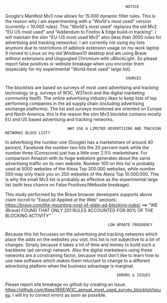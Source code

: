                                                           NOTICE
Google's Manifest Mv3 now allows for 15.000 dynamic filter rules. This is the reason why I am experimenting with a 
"World's most used" version (currently < 10.000 rules). This "World's most used" replaces the old Mv2 "EU US most used" 
and "Addendum to Firefox & Edge build-in tracking". I will maintain the slim "EU-US most used Mv3" also (less than 3000
rules for advertising and tracking networks). I am currently not using my lists anymore due to restrictions of adblock
extension usage on my work laptop (I moved to Linux on my old Windows10 desktop and am using Brave without extensions
and Ungoogled Chromium with uBlockLight. So please report false positives or website breakage when you enconter them
(especially for my experimental "World most used" large list). 

                                                          SOURCES
The blocklists are based on surveys of most used advertising and tracking technology (e.g. surveys of W3C, W3Tech and the
digital marketing community itself). The online advertising industry likes to keep lists of top performing companies in
the ad supply chain (including advertising exchange platforms). The list and surveys monitored are oriented on Europe and 
North America, this is the reason the slim Mv3 blocklist contains mostly EU and US based advertising and tracking networks. 

                                WHY USE A LIMITED ADVERTISING AND TRACKING NETWORKS BLOCK LIST? 
In advertising the number one (Google) has a marketshare of around 40 percent, Facebook the number two hits the 20 percent mark 
while the number three (Comscore) just has a little over 2.5% marketshare. For comparison Amazon with its huge webstore generates 
about the same advertising traffic on its own website. Number 100 on this list is probably used at 5000 websites of the Alexa 
Top 300.000 websites, while number 500 may only track you on 250 websites of the Alexa Top 10.000.000. This is why the small
Mv3 list is probably as effective as the experimental large list (with less chance on False Positives/Webssite breakage).

This study performed by the Brave browser developers supports above claim (scroll to "EasyList Applied at the Web" section):
https://brave.com/the-mounting-cost-of-stale-ad-blocking-rules/ 
==> "WE (Brave) FOUND THAT ONLY 201 RULES ACCOUNTED FOR 90% OF THE BLOCKING ACTIVITY" 

                                                  LOW UPDATE FREQUENCY
Because this list focusses on the advertising and tracking networks which place the adds on the websites you visit, this list 
is not subjective to a lot of changes. Simply because it takes a lot of time and money to build such a backbone (ad serving) 
network. Also the digital marketeers using these networks are a constraining factor, because most don't like to learn how to
use new software which makes them reluctant to change to a different advertising platform when the business advantage is marginal.

                                                      ERRORS & ISSUES
Please report site breakage on github by creating an issue. https://github.com/Kees1958/W3C_annual_most_used_survey_blocklist/issues. 
I will try to correct errors as soon as possible.  
